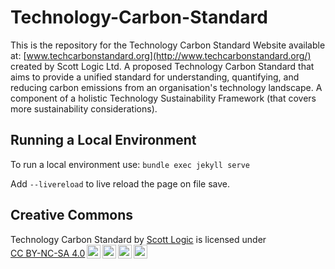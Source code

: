 # Technology-Carbon-Standard
This is the repository for the Technology Carbon Standard Website available at: [www.techcarbonstandard.org](http://www.techcarbonstandard.org/) created by Scott Logic Ltd.
A proposed Technology Carbon Standard that aims to provide a unified standard for understanding, quantifying, and reducing carbon emissions from an organisation's technology landscape. A component of a holistic Technology Sustainability Framework (that covers more sustainability considerations).


## Running a Local Environment
To run a local environment use:
```bundle exec jekyll serve```

Add `--livereload` to live reload the page on file save.

## Creative Commons

<p xmlns:cc="http://creativecommons.org/ns#" xmlns:dct="http://purl.org/dc/terms/"><span property="dct:title">Technology Carbon Standard</span> by <a rel="cc:attributionURL dct:creator" property="cc:attributionName" href="https://www.scottlogic.com/">Scott Logic</a> is licensed under <a href="http://creativecommons.org/licenses/by-nc-sa/4.0/?ref=chooser-v1" target="_blank" rel="license noopener noreferrer" style="display:inline-block;">CC BY-NC-SA 4.0<img style="height:22px!important;margin-left:3px;vertical-align:text-bottom;" src="https://mirrors.creativecommons.org/presskit/icons/cc.svg?ref=chooser-v1"><img style="height:22px!important;margin-left:3px;vertical-align:text-bottom;" src="https://mirrors.creativecommons.org/presskit/icons/by.svg?ref=chooser-v1"><img style="height:22px!important;margin-left:3px;vertical-align:text-bottom;" src="https://mirrors.creativecommons.org/presskit/icons/nc.svg?ref=chooser-v1"><img style="height:22px!important;margin-left:3px;vertical-align:text-bottom;" src="https://mirrors.creativecommons.org/presskit/icons/sa.svg?ref=chooser-v1"></a></p>
